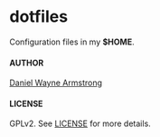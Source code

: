 # dotfiles

Configuration files in my **$HOME**.

#### AUTHOR

[Daniel Wayne Armstrong](https://www.circuidipity.com)

#### LICENSE

GPLv2. See [LICENSE](https://github.com/vonbrownie/dotfiles/blob/master/LICENSE) for more details.
